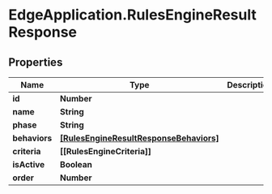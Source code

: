 # EdgeApplication.RulesEngineResultResponse

## Properties

Name | Type | Description | Notes
------------ | ------------- | ------------- | -------------
**id** | **Number** |  | 
**name** | **String** |  | 
**phase** | **String** |  | 
**behaviors** | [**[RulesEngineResultResponseBehaviors]**](RulesEngineResultResponseBehaviors.md) |  | [optional] 
**criteria** | **[[RulesEngineCriteria]]** |  | 
**isActive** | **Boolean** |  | 
**order** | **Number** |  | 


